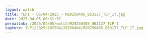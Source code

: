 ```yaml
---
layout: watch
title: TLP1 - 05/04/2025 - M20250405_063137_TLP_1T.jpg
date: 2025-04-05 06:31:37
permalink: /2025/04/05/watch/M20250405_063137_TLP_1
capture: TLP1/2025/202504/20250404/M20250405_063137_TLP_1T.jpg
---
```

